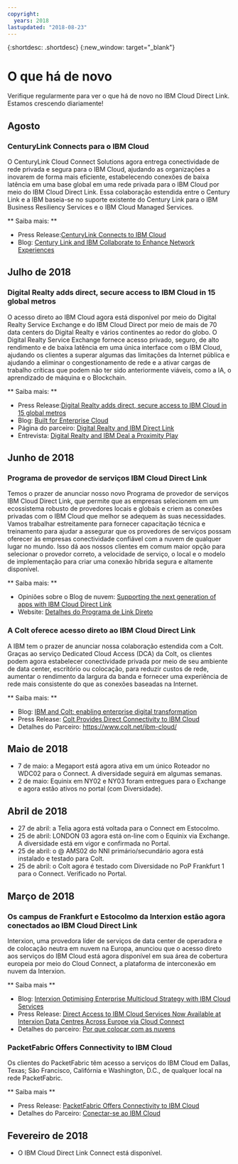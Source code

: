 ```yaml
---
copyright:
  years: 2018
lastupdated: "2018-08-23"
---
```


{:shortdesc: .shortdesc}
{:new_window: target="_blank"}

# O que há de novo

Verifique regularmente para ver o que há de novo no IBM Cloud Direct Link. Estamos crescendo diariamente!

## Agosto

### CenturyLink Connects para o IBM Cloud
 
O CenturyLink Cloud Connect Solutions agora entrega conectividade de rede privada e segura para o IBM Cloud, ajudando as organizações a inovarem de forma mais eficiente, estabelecendo conexões de baixa latência em uma base global em uma rede privada para o IBM Cloud por meio do IBM Cloud Direct Link. Essa colaboração estendida entre o Century Link e a IBM baseia-se no suporte existente do Century Link para o IBM Business Resiliency Services e o IBM Cloud Managed Services.
 
** Saiba mais: **
* Press Release:[CenturyLink Connects to IBM Cloud](http://news.centurylink.com/2018-08-01-CenturyLink-Connects-Enterprises-to-IBM-Cloud)
* Blog: [Century Link and IBM Collaborate to Enhance Network Experiences](https://www.ibm.com/blogs/bluemix/2018/08/centurylink-ibm-enhance-network-experiences/)

## Julho de 2018

### Digital Realty adds direct, secure access to IBM Cloud in 15 global metros
 
O acesso direto ao IBM Cloud agora está disponível por meio do Digital Realty Service Exchange e do IBM Cloud Direct por meio de mais de 70 data centers do Digital Realty e vários continentes ao redor do globo. O Digital Realty Service Exchange fornece acesso privado, seguro, de alto rendimento e de baixa latência em uma única interface com o IBM Cloud, ajudando os clientes a superar algumas das limitações da Internet pública e ajudando a eliminar o congestionamento de rede e a ativar cargas de trabalho críticas que podem não ter sido anteriormente viáveis, como a IA, o aprendizado de máquina e o Blockchain.
 
** Saiba mais: **
* Press Release:[Digital Realty adds direct, secure access to IBM Cloud in 15 global metros](http://investor.digitalrealty.com/investor-relations/news-and-events/news/news-details/2018/Digital-Realty-Adds-Direct-Secure-Access-to-IBM-Cloud-in-15-Global-Metros/default.aspx?_ga=2.4622768.2004310000.1533067916-309713252.1509692838)
* Blog:  [ Built for Enterprise Cloud ](https://www.ibm.com/blogs/bluemix/2018/07/digital-realty-ibm-cloud-direct-link-expand-network/)
* Página do parceiro: [Digital Realty and IBM Direct Link](https://www.digitalrealty.com/partners/alliance-partners/ibm-direct-link/)
* Entrevista: [Digital Realty and IBM Deal a Proximity Play](https://www.lightreading.com/data-center/data-center-infrastructure/digital-realty-ibm-deal-a-proximity-play/d/d-id/744870)


## Junho de 2018

### Programa de provedor de serviços IBM Cloud Direct Link

Temos o prazer de anunciar nosso novo Programa de provedor de serviços IBM Cloud Direct Link, que permite que as empresas selecionem em um ecossistema robusto de provedores locais e globais e criem as conexões privadas com o IBM Cloud que melhor se adequem às suas necessidades. Vamos trabalhar estreitamente para fornecer capacitação técnica e treinamento para ajudar a assegurar que os provedores de serviços possam oferecer às empresas conectividade confiável com a nuvem de qualquer lugar no mundo. Isso dá aos nossos clientes em comum maior opção para selecionar o provedor correto, a velocidade de serviço, o local e o modelo de implementação para criar uma conexão híbrida segura e altamente disponível.
 
** Saiba mais: **
* Opiniões sobre o Blog de nuvem: [Supporting the next generation of apps with IBM Cloud Direct Link](https://www.ibm.com/blogs/cloud-computing/2018/06/26/next-generation-cloud-apps-ibm-cloud-direct-link/)
* Website:  [ Detalhes do Programa de Link Direto ](https://www.ibm.com/cloud/direct-link/partners)

### A Colt oferece acesso direto ao IBM Cloud Direct Link

A IBM tem o prazer de anunciar nossa colaboração estendida com a Colt. Graças ao serviço Dedicated Cloud Access (DCA) da Colt, os clientes podem agora estabelecer conectividade privada por meio de seu ambiente de data center, escritório ou colocação, para reduzir custos de rede, aumentar o rendimento da largura da banda e fornecer uma experiência de rede mais consistente do que as conexões baseadas na Internet. 
 
** Saiba mais: **

* Blog: [IBM and Colt: enabling enterprise digital transformation](https://www.ibm.com/blogs/bluemix/2018/06/ibm-colt-enterprise-digital-transformation/)
* Press Release: [Colt Provides Direct Connectivity to IBM Cloud](https://www.colt.net/resources/colt-provides-direct-connectivity-ibm-cloud/)
* Detalhes do Parceiro:  [ https://www.colt.net/ibm-cloud/ ](https://www.colt.net/ibm-cloud/)

## Maio de 2018

 * 7 de maio: a Megaport está agora ativa em um único Roteador no WDC02 para o Connect. A diversidade seguirá em algumas semanas.
 * 2 de maio: Equinix em NY02 e NY03 foram entregues para o Exchange e agora estão ativos no portal (com Diversidade).

## Abril de 2018

 * 27 de abril: a Telia agora está voltada para o Connect em Estocolmo.
 * 25 de abril: LONDON 03 agora está on-line com o Equinix via Exchange. A diversidade está em vigor e confirmada no Portal.
 * 25 de abril: o @ AMS02 do NNI primário/secundário agora está instalado e testado para Colt.
 * 25 de abril: o Colt agora é testado com Diversidade no PoP Frankfurt 1 para o Connect. Verificado no Portal.
 
## Março de 2018
 
### Os campus de Frankfurt e Estocolmo da Interxion estão agora conectados ao IBM Cloud Direct Link
 
Interxion, uma provedora líder de serviços de data center de operadora e de colocação neutra em nuvem na Europa, anunciou que o acesso direto aos serviços do IBM Cloud está agora disponível em sua área de cobertura europeia por meio do Cloud Connect, a plataforma de interconexão em nuvem da Interxion.

** Saiba mais **

* Blog: [Interxion Optimising Enterprise Multicloud Strategy with IBM Cloud Services](https://www.interxion.com/blogs/2018/03/interxion-optimising-enterprise-multicloud-strategy-with-ibm-cloud-services/)
* Press Release: [Direct Access to IBM Cloud Services Now Available at Interxion Data Centres Across Europe via Cloud Connect](https://www.interxion.com/news/2018/03/direct-access-to-ibm-cloud-services/)
* Detalhes do parceiro: [Por que colocar com as nuvens](https://www.interxion.com/why-interxion/colocate-with-the-clouds/ibm/)

### PacketFabric Offers Connectivity to IBM Cloud

Os clientes do PacketFabric têm acesso a serviços do IBM Cloud em Dallas, Texas; São Francisco, Califórnia e Washington, D.C., de qualquer local na rede PacketFabric.

** Saiba mais **

* Press Release: [PacketFabric Offers Connectivity to IBM Cloud](https://www.packetfabric.com/news/2018/03/06/packetfabric-offers-connectivity-to-ibm.html)
* Detalhes do Parceiro:  [ Conectar-se ao IBM Cloud ](https://www.packetfabric.com/packetcor/ibm-cloud/)

## Fevereiro de 2018
 
 * O IBM Cloud Direct Link Connect está disponível.
